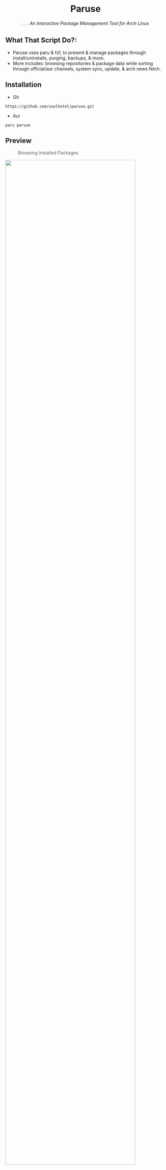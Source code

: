 <div align="center">

# Paruse

###### . . . An Interactive Package Management Tool for Arch Linux

</div>

## What That Script Do?:

- Paruse uses paru & fzf, to present & manage packages through install/uninstalls, purging, backups, & more.
- More includes: browsing repositories & package data while sorting through official/aur channels, system sync, update, & arch news fetch.

## Installation

- Git
```
https://github.com/soulhotel/paruse.git
```

- Aur
```
paru paruse
```

## Preview

> Browsing Installed Packages

<img src="https://github.com/user-attachments/assets/bdc6f812-faa4-4c1e-a339-8c940311e13c" width="90%"/>

> Browsing Arch/Aur Repo's

<img src="https://github.com/user-attachments/assets/6ba5d42e-1a2d-49c0-a566-7837d6cbdba3" width="90%"/>

> Installing multiple packages

<img src="https://github.com/user-attachments/assets/7d91bfd8-6d11-4fb5-92c6-1138bb1ce8f1" width="90%"/>

> Managing packagelist backups

<img src="https://github.com/user-attachments/assets/6f73d3ac-bef4-4f00-ba0a-e0f234756cad" width="90%"/>




